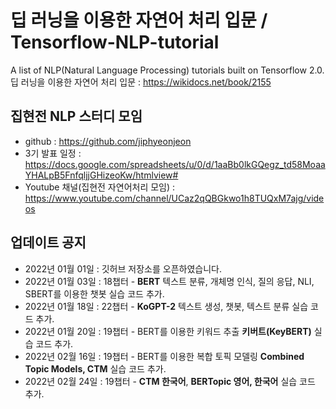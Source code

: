 # 딥 러닝을 이용한 자연어 처리 입문 / Tensorflow-NLP-tutorial

A list of NLP(Natural Language Processing) tutorials built on Tensorflow 2.0.
딥 러닝을 이용한 자연어 처리 입문 : https://wikidocs.net/book/2155


## 집현전 NLP 스터디 모임
* github : https://github.com/jiphyeonjeon
* 3기 발표 일정 : https://docs.google.com/spreadsheets/u/0/d/1aaBb0lkGQegz_td58MoaaYHALpB5FnfqljjGHizeoKw/htmlview# 
* Youtube 채널(집현전 자연어처리 모임) : https://www.youtube.com/channel/UCaz2qQBGkwo1h8TUQxM7ajg/videos


## 업데이트 공지
* 2022년 01월 01일 : 깃허브 저장소를 오픈하였습니다.  
* 2022년 01월 03일 : 18챕터 - **BERT** 텍스트 분류, 개체명 인식, 질의 응답, NLI, SBERT를 이용한 챗봇 실습 코드 추가.  
* 2022년 01월 18일 : 22챕터 - **KoGPT-2** 텍스트 생성, 챗봇, 텍스트 분류 실습 코드 추가.
* 2022년 01월 20일 : 19챕터 - BERT를 이용한 키워드 추출 **키버트(KeyBERT)** 실습 코드 추가.
* 2022년 02월 16일 : 19챕터 - BERT를 이용한 복합 토픽 모델링 **Combined Topic Models, CTM** 실습 코드 추가.
* 2022년 02월 24일 : 19챕터 - **CTM 한국어**, **BERTopic 영어, 한국어** 실습 코드 추가.
